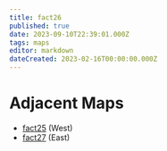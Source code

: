 ```yaml
---
title: fact26
published: true
date: 2023-09-10T22:39:01.000Z
tags: maps
editor: markdown
dateCreated: 2023-02-16T00:00:00.000Z
---
```



# Adjacent Maps
 * [fact25](/maps/fact25) (West)
 * [fact27](/maps/fact27) (East)
